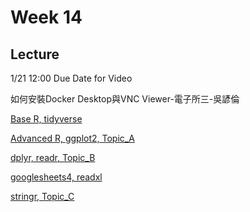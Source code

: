 # Week 14

## Lecture

1/21 12:00 Due Date for Video

如何安裝Docker Desktop與VNC Viewer-電子所三-吳諺倫

[Base R, tidyverse](https://drive.google.com/drive/folders/1z2GIPaOF4yOfUShku-IxzE62Kfr2BTbf?usp=sharing)

[Advanced R, ggplot2, Topic_A](https://drive.google.com/drive/folders/1Ze5IXiWfJQP9yIQVh5c3iFJfN8GOCA0L?usp=sharing)

[dplyr, readr, Topic_B](https://drive.google.com/drive/folders/16cV6AnnQqpgoijLYa4o294PJgFWV2JhU?usp=sharing)

[googlesheets4, readxl](https://drive.google.com/drive/folders/1UxhEkKsKb7duoZFd1V8ESWDNnE98b2ym?usp=sharing)

[stringr, Topic_C](https://drive.google.com/drive/folders/1ZmdDjhC4NEC7YYEpMzJyh4LROCSdTzQ_?usp=sharing)

